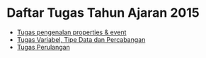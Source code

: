 # Daftar Tugas Tahun Ajaran 2015

- [Tugas pengenalan properties & event](https://classroom.github.com/assignment-invitations/355815782cabec3c52f5241d80efa16b)
- [Tugas Variabel, Tipe Data dan Percabangan](https://classroom.github.com/assignment-invitations/4945ca344242491e7a7ba13d19771f67)
- [Tugas Perulangan](https://classroom.github.com/assignment-invitations/7f6096fa2aa40a2cdcbefe6f2fd341c3)


